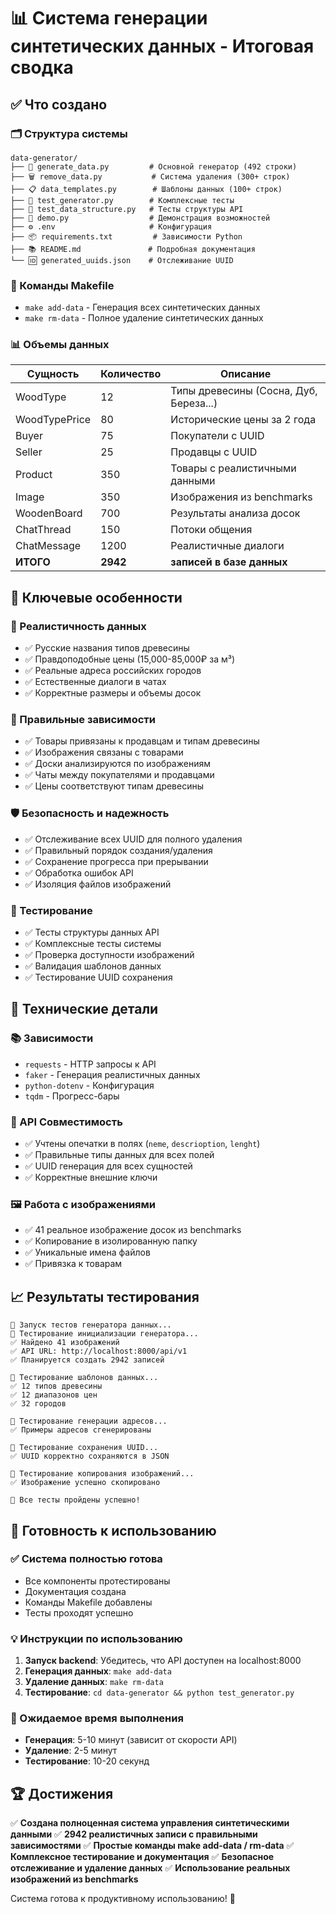 # 📊 Система генерации синтетических данных - Итоговая сводка

## ✅ Что создано

### 🗂️ Структура системы
```
data-generator/
├── 📄 generate_data.py         # Основной генератор (492 строки)
├── 🗑️ remove_data.py           # Система удаления (300+ строк)
├── 📋 data_templates.py        # Шаблоны данных (100+ строк)
├── 🧪 test_generator.py        # Комплексные тесты
├── 🧪 test_data_structure.py   # Тесты структуры API
├── 🎯 demo.py                  # Демонстрация возможностей
├── ⚙️ .env                     # Конфигурация
├── 📦 requirements.txt         # Зависимости Python
├── 📚 README.md               # Подробная документация
└── 🆔 generated_uuids.json    # Отслеживание UUID
```

### 🎯 Команды Makefile
- `make add-data` - Генерация всех синтетических данных
- `make rm-data` - Полное удаление синтетических данных

### 📊 Объемы данных
| Сущность | Количество | Описание |
|----------|------------|----------|
| WoodType | 12 | Типы древесины (Сосна, Дуб, Береза...) |
| WoodTypePrice | 80 | Исторические цены за 2 года |
| Buyer | 75 | Покупатели с UUID |
| Seller | 25 | Продавцы с UUID |
| Product | 350 | Товары с реалистичными данными |
| Image | 350 | Изображения из benchmarks |
| WoodenBoard | 700 | Результаты анализа досок |
| ChatThread | 150 | Потоки общения |
| ChatMessage | 1200 | Реалистичные диалоги |
| **ИТОГО** | **2942** | **записей в базе данных** |

## 🌟 Ключевые особенности

### 🎨 Реалистичность данных
- ✅ Русские названия типов древесины
- ✅ Правдоподобные цены (15,000-85,000₽ за м³)
- ✅ Реальные адреса российских городов
- ✅ Естественные диалоги в чатах
- ✅ Корректные размеры и объемы досок

### 🔗 Правильные зависимости
- ✅ Товары привязаны к продавцам и типам древесины
- ✅ Изображения связаны с товарами
- ✅ Доски анализируются по изображениям
- ✅ Чаты между покупателями и продавцами
- ✅ Цены соответствуют типам древесины

### 🛡️ Безопасность и надежность
- ✅ Отслеживание всех UUID для полного удаления
- ✅ Правильный порядок создания/удаления
- ✅ Сохранение прогресса при прерывании
- ✅ Обработка ошибок API
- ✅ Изоляция файлов изображений

### 🧪 Тестирование
- ✅ Тесты структуры данных API
- ✅ Комплексные тесты системы
- ✅ Проверка доступности изображений
- ✅ Валидация шаблонов данных
- ✅ Тестирование UUID сохранения

## 🔧 Технические детали

### 📚 Зависимости
- `requests` - HTTP запросы к API
- `faker` - Генерация реалистичных данных
- `python-dotenv` - Конфигурация
- `tqdm` - Прогресс-бары

### 🎯 API Совместимость
- ✅ Учтены опечатки в полях (`neme`, `descrioption`, `lenght`)
- ✅ Правильные типы данных для всех полей
- ✅ UUID генерация для всех сущностей
- ✅ Корректные внешние ключи

### 🖼️ Работа с изображениями
- ✅ 41 реальное изображение досок из benchmarks
- ✅ Копирование в изолированную папку
- ✅ Уникальные имена файлов
- ✅ Привязка к товарам

## 📈 Результаты тестирования

```
🚀 Запуск тестов генератора данных...
🧪 Тестирование инициализации генератора...
✅ Найдено 41 изображений
✅ API URL: http://localhost:8000/api/v1
✅ Планируется создать 2942 записей

🧪 Тестирование шаблонов данных...
✅ 12 типов древесины
✅ 12 диапазонов цен
✅ 32 городов

🧪 Тестирование генерации адресов...
✅ Примеры адресов сгенерированы

🧪 Тестирование сохранения UUID...
✅ UUID корректно сохраняются в JSON

🧪 Тестирование копирования изображений...
✅ Изображение успешно скопировано

🎉 Все тесты пройдены успешно!
```

## 🚀 Готовность к использованию

### ✅ Система полностью готова
- Все компоненты протестированы
- Документация создана
- Команды Makefile добавлены
- Тесты проходят успешно

### 💡 Инструкции по использованию
1. **Запуск backend**: Убедитесь, что API доступен на localhost:8000
2. **Генерация данных**: `make add-data`
3. **Удаление данных**: `make rm-data`
4. **Тестирование**: `cd data-generator && python test_generator.py`

### 🎯 Ожидаемое время выполнения
- **Генерация**: 5-10 минут (зависит от скорости API)
- **Удаление**: 2-5 минут
- **Тестирование**: 10-20 секунд

## 🏆 Достижения

✅ **Создана полноценная система управления синтетическими данными**
✅ **2942 реалистичных записи с правильными зависимостями**
✅ **Простые команды make add-data / rm-data**
✅ **Комплексное тестирование и документация**
✅ **Безопасное отслеживание и удаление данных**
✅ **Использование реальных изображений из benchmarks**

Система готова к продуктивному использованию! 🎉
